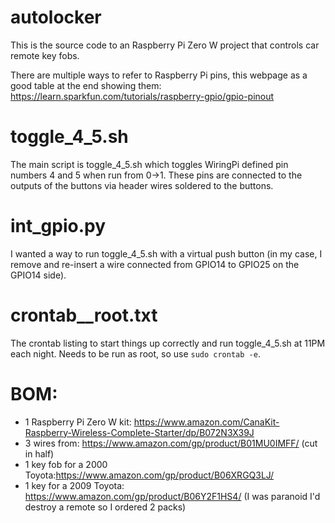 # autolocker

This is the source code to an Raspberry Pi Zero W project that controls car remote key fobs.

There are multiple ways to refer to Raspberry Pi pins, this webpage as a good table at the
end showing them:
https://learn.sparkfun.com/tutorials/raspberry-gpio/gpio-pinout

# toggle_4_5.sh
The main script is toggle_4_5.sh which toggles WiringPi defined pin numbers 4 and 5 when run
from 0->1.  These pins are connected to the outputs of the buttons via header wires soldered to
the buttons.

# int_gpio.py
I wanted a way to run toggle_4_5.sh with a virtual push button (in my case, I remove and re-insert
a wire connected from GPIO14 to GPIO25 on the GPIO14 side).

# crontab__root.txt
The crontab listing to start things up correctly and run toggle_4_5.sh at 11PM each night.  Needs
to be run as root, so use `sudo crontab -e`.

# BOM:
* 1 Raspberry Pi Zero W kit: https://www.amazon.com/CanaKit-Raspberry-Wireless-Complete-Starter/dp/B072N3X39J
* 3 wires from: https://www.amazon.com/gp/product/B01MU0IMFF/
(cut in half)
* 1 key fob for a 2000 Toyota:https://www.amazon.com/gp/product/B06XRGQ3LJ/
* 1 key for a 2009 Toyota: https://www.amazon.com/gp/product/B06Y2F1HS4/
(I was paranoid I'd destroy a remote so I ordered 2 packs)
